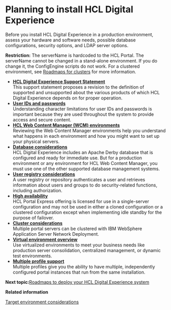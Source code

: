 # Planning to install HCL Digital Experience

Before you install HCL Digital Experience in a production environment, assess your hardware and software needs, possible database configurations, security options, and LDAP server options.

**Restriction:** The serverName is hardcoded to the HCL Portal. The serverName cannot be changed in a stand-alone environment. If you do change it, the ConfigEngine scripts do not work. For a clustered environment, see [Roadmaps for clusters](../install/rm_cluster_parent.md) for more information.

-   **[HCL Digital Experience Support Statement](../overview/inst_req_supt.md)**  
This support statement proposes a revision to the definition of supported and unsupported about the various products of which HCL Digital Experience depends on for proper operation.
-   **[User IDs and passwords](../plan/sec_chars.md)**  
Understanding character limitations for user IDs and passwords is important because they are used throughout the system to provide access and secure content.
-   **[HCL Web Content Manager \(WCM\) environments](../wcm/wcm_deploy.md)**  
Reviewing the Web Content Manager environments help you understand what happens in each environment and how you might want to set up your physical servers.
-   **[Database considerations](../plan/db_considerations.md)**  
HCL Digital Experience includes an Apache Derby database that is configured and ready for immediate use. But for a production environment or any environment for HCL Web Content Manager, you must use one of the other supported database management systems.
-   **[User registry considerations](../plan/plan_ureg.md)**  
A user registry or repository authenticates a user and retrieves information about users and groups to do security-related functions, including authorization.
-   **[High availability](../plan/express_ha.md)**  
 HCL Portal Express offering is licensed for use in a single-server configuration and may not be used in either a cloned configuration or a clustered configuration except when implementing idle standby for the purpose of failover.
-   **[Cluster considerations](../plan/plan_clus_ovr.md)**  
Multiple portal servers can be clustered with IBM WebSphere Application Server Network Deployment.
-   **[Virtual environment overview](../plan/plan_virt_envir.md)**  
Use virtualized environments to meet your business needs like production server consolidation, centralized management, or dynamic test environments.
-   **[Multiple profile support](../plan/plan_multiple_profile.md)**  
Multiple profiles give you the ability to have multiple, independently configured portal instances that run from the same installation.


**Next topic:**[Roadmaps to deploy your HCL Digital Experience system](../install/deployment_patterns.md)

**Related information**  


[Target environment considerations](../plan/mig_plan_targetenvironment.md)

